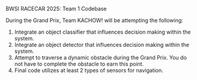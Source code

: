 BWSI RACECAR 2025: Team 1 Codebase

During the Grand Prix, Team KACHOW! will be attempting the following:
1. Integrate an object classifier that influences decision making within the system.
2. Integrate an object detector that influences decision making within the system.
3. Attempt to traverse a dynamic obstacle during the Grand Prix. You do not have to complete the obstacle to earn this point.
4. Final code utilizes at least 2 types of sensors for navigation. 
